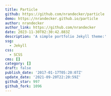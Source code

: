 ```yaml
---
title: Particle
github: https://github.com/nrandecker/particle
demo: https://nrandecker.github.io/particle
author: nrandecker
author_link: https://github.com/nrandecker
date: 2023-11-30T02:30:42.883Z
description: 'A simple portfolio Jekyll theme:'
ssg:
  - Jekyll
css:
  - SCSS
cms: []
category: []
draft: false
publish_date: '2017-01-17T05:20:07Z'
update_date: '2021-09-20T22:20:59Z'
github_star: 997
github_fork: 1096
---
```

